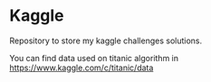 # Kaggle
Repository to store my kaggle challenges solutions.

You can find data used on titanic algorithm in https://www.kaggle.com/c/titanic/data
